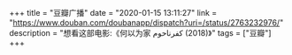+++
title = "豆瓣广播"
date = "2020-01-15 13:11:27"
link = "https://www.douban.com/doubanapp/dispatch?uri=/status/2763232976/"
description = "想看这部电影:《何以为家 كفرناحوم‎ (2018)》"
tags = ["豆瓣"]
+++
